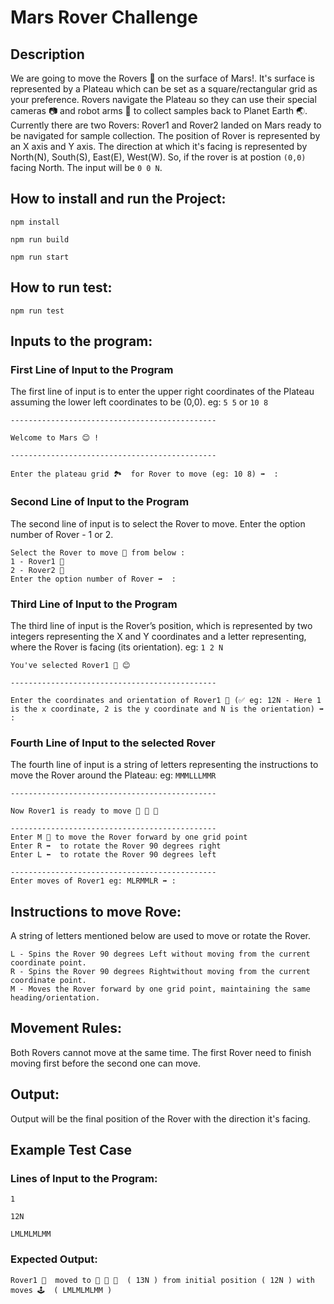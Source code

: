 # Mars Rover Challenge

## Description

We are going to move the Rovers 🤖 on the surface of Mars!. It's surface is represented by a Plateau which can be set as a square/rectangular grid as your preference. Rovers navigate the Plateau so they can use their special cameras 📷 and robot arms 🦾 to collect samples back to Planet Earth 🌏. Currently there are two Rovers: Rover1 and Rover2 landed on Mars ready to be navigated for sample collection. The position of Rover is represented by an X axis and Y axis. The direction at which it's facing is represented by North(N), South(S), East(E), West(W). So, if the rover is at postion `(0,0)` facing North. The input will be `0 0 N`.

## How to install and run the Project:

`npm install`

`npm run build`

`npm run start`

## How to run test:

`npm run test`

## Inputs to the program:

### First Line of Input to the Program

The first line of input is to enter the upper right coordinates of the Plateau assuming the lower left coordinates to be (0,0). eg: `5 5` or `10 8`

```
----------------------------------------------

Welcome to Mars 😊 !

----------------------------------------------

Enter the plateau grid 🏞️  for Rover to move (eg: 10 8) ➡️  :
```

### Second Line of Input to the Program

The second line of input is to select the Rover to move. Enter the option number of Rover - 1 or 2.

```
Select the Rover to move 🚗 from below :
1 - Rover1 🚗
2 - Rover2 🚗
Enter the option number of Rover ➡️  :
```

### Third Line of Input to the Program

The third line of input is the Rover’s position, which is represented by two integers representing the X and Y coordinates and a letter representing, where the Rover is facing (its orientation). eg: `1 2 N`

```
You've selected Rover1 🚗 😊

----------------------------------------------

Enter the coordinates and orientation of Rover1 🚗 (✅ eg: 12N - Here 1 is the x coordinate, 2 is the y coordinate and N is the orientation) ➡️  :
```

### Fourth Line of Input to the selected Rover

The fourth line of input is a string of letters representing the instructions to move the Rover around the Plateau: eg: `MMMLLLMMR`

```
----------------------------------------------

Now Rover1 is ready to move 🚗 🚗 🚗

----------------------------------------------
Enter M 🚗 to move the Rover forward by one grid point
Enter R ➡️  to rotate the Rover 90 degrees right
Enter L ⬅️  to rotate the Rover 90 degrees left

----------------------------------------------
Enter moves of Rover1 eg: MLRMMLR ➡️ :
```

## Instructions to move Rove:

A string of letters mentioned below are used to move or rotate the Rover.

```
L - Spins the Rover 90 degrees Left without moving from the current coordinate point.
R - Spins the Rover 90 degrees Rightwithout moving from the current coordinate point.
M - Moves the Rover forward by one grid point, maintaining the same heading/orientation.
```

## Movement Rules:

Both Rovers cannot move at the same time. The first Rover need to finish moving first before the second one can move.

## Output:

Output will be the final position of the Rover with the direction it's facing.

## Example Test Case

### Lines of Input to the Program:

`1`

`12N`

`LMLMLMLMM`

### Expected Output:

```
Rover1 🚗  moved to 🚩 🚩 🚩  ( 13N ) from initial position ( 12N ) with moves 🕹️  ( LMLMLMLMM )
```
